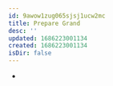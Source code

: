 ```yaml
---
id: 9awow1zug065sjsj1ucw2mc
title: Prepare Grand
desc: ''
updated: 1686223001134
created: 1686223001134
isDir: false
---
```

-